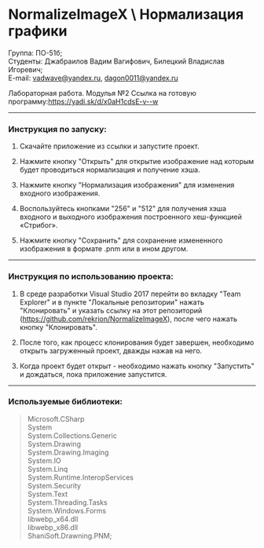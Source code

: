 # NormalizeImageX \ Нормализация графики

Группа: ПО-51б;<br/>
Студенты: Джабраилов Вадим Вагифович, Билецкий Владислав Игоревич;<br/>
E-mail: vadwave@yandex.ru, dagon0011@yandex.ru<br/>

Лабораторная работа. Модулья №2
Ссылка на готовую программу:https://yadi.sk/d/x0aH1cdsE-v--w

------------------------------------------------------------------

### Инструкция по запуску:
1. Скачайте приложение из ссылки и запустите проект. 

2. Нажмите кнопку "Открыть" для открытие изображение над которым будет проводиться нормализация и получение хэша.

3. Нажмите кнопку "Нормализация изображения" для изменения входного изображения.

4. Воспользуйтесь кнопками "256" и "512" для получения хэша входного и выходного изображения построенного хеш-функцией «Стрибог».

5. Нажмите кнопку "Сохранить" для сохранение измененного изображения в формате .pnm или в ином другом.
------------------------------------------------------------------

### Инструкция по использованию проекта:
1. В среде разработки Visual Studio 2017 перейти во вкладку "Team Explorer" и в пункте "Локальные репозитории" нажать "Клонировать" и
указать ссылку на этот репозиторий (https://github.com/rekrion/NormalizeImageX), после чего нажать кнопку "Клонировать". 

2. После того, как процесс клонирования будет завершен, необходимо открыть загруженный проект, дважды нажав на него.

3. Когда проект будет открыт - необходимо нажать кнопку "Запустить" и дождаться, пока приложение запустится. 
------------------------------------------------------------------
### Используемые библиотеки: <br/>
>Microsoft.CSharp <br/>
>System <br/>
>System.Collections.Generic <br/>
>System.Drawing <br/>
>System.Drawing.Imaging <br/>
>System.IO <br/>
>System.Linq <br/>
>System.Runtime.InteropServices <br/>
>System.Security <br/>
>System.Text <br/>
>System.Threading.Tasks <br/>
>System.Windows.Forms <br/>
>libwebp_x64.dll <br/>
>libwebp_x86.dll <br/>
>ShaniSoft.Drawning.PNM; <br/>
